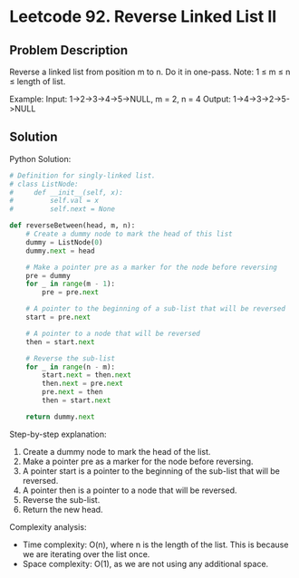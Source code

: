 # Leetcode 92. Reverse Linked List II

## Problem Description
Reverse a linked list from position m to n. Do it in one-pass. Note: 1 ≤ m ≤ n ≤ length of list.

Example:
Input: 1->2->3->4->5->NULL, m = 2, n = 4
Output: 1->4->3->2->5->NULL

## Solution
Python Solution:
```python
# Definition for singly-linked list.
# class ListNode:
#     def __init__(self, x):
#         self.val = x
#         self.next = None

def reverseBetween(head, m, n):
    # Create a dummy node to mark the head of this list
    dummy = ListNode(0)
    dummy.next = head

    # Make a pointer pre as a marker for the node before reversing
    pre = dummy
    for _ in range(m - 1):
        pre = pre.next

    # A pointer to the beginning of a sub-list that will be reversed
    start = pre.next

    # A pointer to a node that will be reversed
    then = start.next

    # Reverse the sub-list
    for _ in range(n - m):
        start.next = then.next
        then.next = pre.next
        pre.next = then
        then = start.next

    return dummy.next
```

Step-by-step explanation:
1. Create a dummy node to mark the head of the list.
2. Make a pointer pre as a marker for the node before reversing.
3. A pointer start is a pointer to the beginning of the sub-list that will be reversed.
4. A pointer then is a pointer to a node that will be reversed.
5. Reverse the sub-list.
6. Return the new head.

Complexity analysis:
- Time complexity: O(n), where n is the length of the list. This is because we are iterating over the list once.
- Space complexity: O(1), as we are not using any additional space.